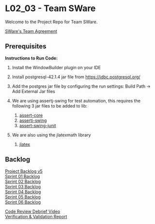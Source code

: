 # L02_03 - Team SWare
Welcome to the Project Repo for Team SWare.

[SWare's Team Agreement](https://github.com/CSCC01F17/L02_03/blob/master/Deliverables/Deliverable_1/Project_Info.pdf) 

## Prerequisites
**Instructions to Run Code:**
1. Install the WindowBuilder plugin on your IDE
2. Install postgresql-42.1.4 jar file from https://jdbc.postgresql.org/
3. Add the postgres jar file by configuring the run settings: Build Path -> Add External Jar files
4. We are using assertj-swing for test automation, this requires the following 3 jar files to be added to lib:

    1. [assert-core](http://central.maven.org/maven2/org/assertj/assertj-core/3.8.0/assertj-core-3.8.0.jar)
    2. [assertj-swing](http://central.maven.org/maven2/org/assertj/assertj-swing/3.8.0/assertj-swing-3.8.0.jar)
    3. [assert-swing-junit](http://central.maven.org/maven2/org/assertj/assertj-swing-junit/3.8.0/assertj-swing-junit-3.8.0.jar)
5. We are also using the jlatexmath library 
    1. [jlatex](https://jar-download.com/?search_box=jlatexmath)

## Backlog
[Project Backlog v5](https://github.com/CSCC01F17/L02_03/blob/ustory08/Deliverables/Deliverable_6/Project_Backlog_v5.pdf)  
[Sprint 01 Backlog](https://github.com/CSCC01F17/L02_03/blob/master/Deliverables/Deliverable_3/Sprint_01_Backlog.pdf)  
[Sprint 02 Backlog](https://github.com/CSCC01F17/L02_03/blob/ustory03/Deliverables/Deliverable_4/Sprint_02_Backlog.pdf)  
[Sprint 03 Backlog](https://github.com/CSCC01F17/L02_03/blob/ustory03/Deliverables/Deliverable_4/Sprint_03_Backlog.pdf)  
[Sprint 04 Backlog](https://github.com/CSCC01F17/L02_03/blob/master/Deliverables/Deliverable_5/Sprint_04_Backlog.pdf)  
[Sprint 05 Backlog](https://github.com/CSCC01F17/L02_03/blob/master/Deliverables/Deliverable_5/Sprint_05_Backlog.pdf)  
[Sprint 06 Backlog](https://github.com/CSCC01F17/L02_03/blob/ustory08/Deliverables/Deliverable_6/Sprint_06_Backlog.pdf)  

[Code Review Debrief Video](https://drive.google.com/file/d/1gh6kGl7ygeRDOReZ5Xuvtna7WPnH_0U0/view?usp=sharing)  
[Verification & Validation Report](https://github.com/CSCC01F17/L02_03/blob/master/Deliverables/Deliverable_5/Report.pdf)  

